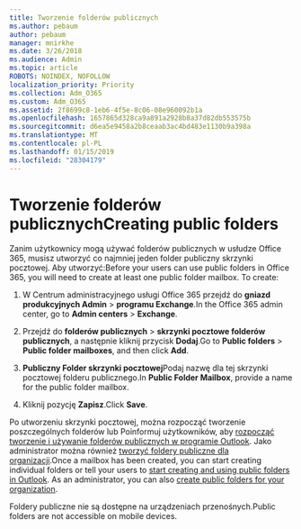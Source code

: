 ```yaml
---
title: Tworzenie folderów publicznych
ms.author: pebaum
author: pebaum
manager: mnirkhe
ms.date: 3/26/2018
ms.audience: Admin
ms.topic: article
ROBOTS: NOINDEX, NOFOLLOW
localization_priority: Priority
ms.collection: Adm_O365
ms.custom: Adm_O365
ms.assetid: 2f8699c8-1eb6-4f5e-8c06-08e960092b1a
ms.openlocfilehash: 1657865d328ca9a891a2928b8a37d82db553575b
ms.sourcegitcommit: d6ea5e9458a2b8ceaab3ac4bd483e1130b9a398a
ms.translationtype: MT
ms.contentlocale: pl-PL
ms.lasthandoff: 01/15/2019
ms.locfileid: "28304179"
---
```

# <a name="creating-public-folders"></a><span data-ttu-id="f2326-102">Tworzenie folderów publicznych</span><span class="sxs-lookup"><span data-stu-id="f2326-102">Creating public folders</span></span>

<span data-ttu-id="f2326-p101">Zanim użytkownicy mogą używać folderów publicznych w usłudze Office 365, musisz utworzyć co najmniej jeden folder publiczny skrzynki pocztowej. Aby utworzyć:</span><span class="sxs-lookup"><span data-stu-id="f2326-p101">Before your users can use public folders in Office 365, you will need to create at least one public folder mailbox. To create:</span></span>
  
1. <span data-ttu-id="f2326-105">W Centrum administracyjnego usługi Office 365 przejdź do **gniazd produkcyjnych Admin** \> **programu Exchange**.</span><span class="sxs-lookup"><span data-stu-id="f2326-105">In the Office 365 admin center, go to **Admin centers** \> **Exchange**.</span></span>
    
2. <span data-ttu-id="f2326-106">Przejdź do **folderów publicznych** \> **skrzynki pocztowe folderów publicznych**, a następnie kliknij przycisk **Dodaj**.</span><span class="sxs-lookup"><span data-stu-id="f2326-106">Go to **Public folders** \> **Public folder mailboxes**, and then click **Add**.</span></span>
    
3. <span data-ttu-id="f2326-107">**Publiczny Folder skrzynki pocztowej**Podaj nazwę dla tej skrzynki pocztowej folderu publicznego.</span><span class="sxs-lookup"><span data-stu-id="f2326-107">In **Public Folder Mailbox**, provide a name for the public folder mailbox.</span></span>
    
4. <span data-ttu-id="f2326-108">Kliknij pozycję **Zapisz**.</span><span class="sxs-lookup"><span data-stu-id="f2326-108">Click **Save**.</span></span>
    
<span data-ttu-id="f2326-p102">Po utworzeniu skrzynki pocztowej, można rozpocząć tworzenie poszczególnych folderów lub Poinformuj użytkowników, aby [rozpocząć tworzenie i używanie folderów publicznych w programie Outlook](https://support.office.com/en-us/article/Create-and-share-a-public-folder-in-Outlook-a2835011-d524-4a5c-a207-05c159bb2a97). Jako administrator można również [tworzyć foldery publiczne dla organizacji](https://technet.microsoft.com/en-us/library/bb691104%28v=exchg.150%29.aspx).</span><span class="sxs-lookup"><span data-stu-id="f2326-p102">Once a mailbox has been created, you can start creating individual folders or tell your users to [start creating and using public folders in Outlook](https://support.office.com/en-us/article/Create-and-share-a-public-folder-in-Outlook-a2835011-d524-4a5c-a207-05c159bb2a97). As an administrator, you can also [create public folders for your organization](https://technet.microsoft.com/en-us/library/bb691104%28v=exchg.150%29.aspx).</span></span>
  
<span data-ttu-id="f2326-111">Foldery publiczne nie są dostępne na urządzeniach przenośnych.</span><span class="sxs-lookup"><span data-stu-id="f2326-111">Public folders are not accessible on mobile devices.</span></span>
  

